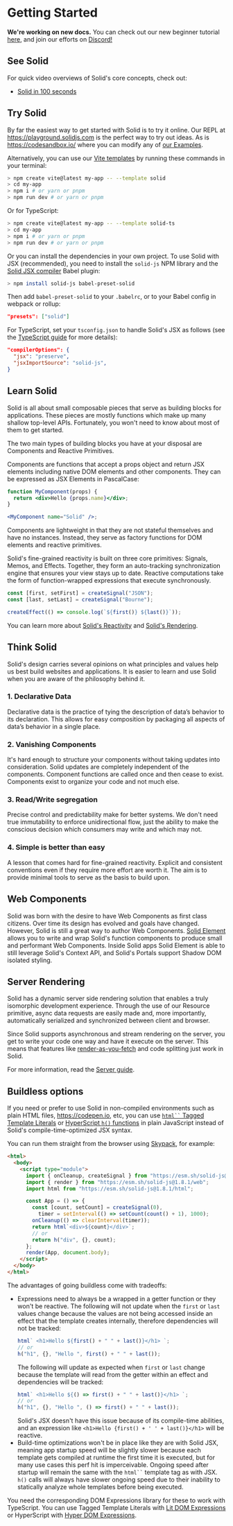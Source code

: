 # Getting Started

**We're working on new docs.** You can check out our new beginner tutorial [here](https://docs.solidjs.com/guides/tutorials/getting-started-with-solid/welcome), and join our efforts on [Discord!](http://discord.com/invite/solidjs)

## See Solid

For quick video overviews of Solid's core concepts, check out:

- [Solid in 100 seconds](https://youtu.be/hw3Bx5vxKl0)

## Try Solid

By far the easiest way to get started with Solid is to try it online. Our REPL at https://playground.solidjs.com is the perfect way to try out ideas. As is https://codesandbox.io/ where you can modify any of [our Examples](https://github.com/solidjs/solid/blob/main/documentation/resources/examples.md).

Alternatively, you can use our [Vite templates](https://github.com/solidjs/templates) by running these commands in your terminal:

```sh
> npm create vite@latest my-app -- --template solid
> cd my-app
> npm i # or yarn or pnpm
> npm run dev # or yarn or pnpm
```

Or for TypeScript:

```sh
> npm create vite@latest my-app -- --template solid-ts
> cd my-app
> npm i # or yarn or pnpm
> npm run dev # or yarn or pnpm
```

Or you can install the dependencies in your own project. To use Solid with JSX
(recommended), you need to install the `solid-js` NPM library and the
[Solid JSX compiler](https://github.com/ryansolid/dom-expressions/tree/main/packages/babel-plugin-jsx-dom-expressions)
Babel plugin:

```sh
> npm install solid-js babel-preset-solid
```

Then add `babel-preset-solid` to your `.babelrc`, or to your Babel config in webpack or rollup:

```json
"presets": ["solid"]
```

For TypeScript, set your `tsconfig.json` to handle Solid's JSX as follows
(see the [TypeScript guide](https://www.solidjs.com/guides/typescript)
for more details):

```json
"compilerOptions": {
  "jsx": "preserve",
  "jsxImportSource": "solid-js",
}
```

## Learn Solid

Solid is all about small composable pieces that serve as building blocks for applications. These pieces are mostly functions which make up many shallow top-level APIs. Fortunately, you won't need to know about most of them to get started.

The two main types of building blocks you have at your disposal are Components and Reactive Primitives.

Components are functions that accept a props object and return JSX elements including native DOM elements and other components. They can be expressed as JSX Elements in PascalCase:

```jsx
function MyComponent(props) {
  return <div>Hello {props.name}</div>;
}

<MyComponent name="Solid" />;
```

Components are lightweight in that they are not stateful themselves and have no instances. Instead, they serve as factory functions for DOM elements and reactive primitives.

Solid's fine-grained reactivity is built on three core primitives: Signals, Memos, and Effects. Together, they form an auto-tracking synchronization engine that ensures your view stays up to date. Reactive computations take the form of function-wrapped expressions that execute synchronously.

```js
const [first, setFirst] = createSignal("JSON");
const [last, setLast] = createSignal("Bourne");

createEffect(() => console.log(`${first()} ${last()}`));
```

You can learn more about [Solid's Reactivity](/guides/reactivity) and [Solid's Rendering](/guides/rendering).

## Think Solid

Solid's design carries several opinions on what principles and values help us best build websites and applications. It is easier to learn and use Solid when you are aware of the philosophy behind it.

### 1. Declarative Data

Declarative data is the practice of tying the description of data’s behavior to its declaration. This allows for easy composition by packaging all aspects of data’s behavior in a single place.

### 2. Vanishing Components

It's hard enough to structure your components without taking updates into consideration. Solid updates are completely independent of the components. Component functions are called once and then cease to exist. Components exist to organize your code and not much else.

### 3. Read/Write segregation

Precise control and predictability make for better systems. We don't need true immutability to enforce unidirectional flow, just the ability to make the conscious decision which consumers may write and which may not.

### 4. Simple is better than easy

A lesson that comes hard for fine-grained reactivity. Explicit and consistent conventions even if they require more effort are worth it. The aim is to provide minimal tools to serve as the basis to build upon.

## Web Components

Solid was born with the desire to have Web Components as first class citizens. Over time its design has evolved and goals have changed. However, Solid is still a great way to author Web Components. [Solid Element](https://github.com/solidjs/solid/tree/main/packages/solid-element) allows you to write and wrap Solid's function components to produce small and performant Web Components. Inside Solid apps Solid Element is able to still leverage Solid's Context API, and Solid's Portals support Shadow DOM isolated styling.

## Server Rendering

Solid has a dynamic server side rendering solution that enables a truly isomorphic development experience. Through the use of our Resource primitive, async data requests are easily made and, more importantly, automatically serialized and synchronized between client and browser.

Since Solid supports asynchronous and stream rendering on the server, you get to write your code one way and have it execute on the server. This means that features like [render-as-you-fetch](https://reactjs.org/docs/concurrent-mode-suspense.html#approach-3-render-as-you-fetch-using-suspense) and code splitting just work in Solid.

For more information, read the [Server guide](/guides/server#server-side-rendering).

## Buildless options

If you need or prefer to use Solid in non-compiled environments such as plain HTML files, https://codepen.io, etc, you can use [` html`` ` Tagged Template Literals](https://github.com/solidjs/solid/tree/main/packages/solid/html) or [HyperScript `h()` functions](https://github.com/solidjs/solid/tree/main/packages/solid/h) in plain JavaScript instead of Solid's compile-time-optimized JSX syntax.

You can run them straight from the browser using [Skypack](https://www.skypack.dev/), for example:

```html
<html>
  <body>
    <script type="module">
      import { onCleanup, createSignal } from "https://esm.sh/solid-js@1.8.1";
      import { render } from "https://esm.sh/solid-js@1.8.1/web";
      import html from "https://esm.sh/solid-js@1.8.1/html";

      const App = () => {
        const [count, setCount] = createSignal(0),
          timer = setInterval(() => setCount(count() + 1), 1000);
        onCleanup(() => clearInterval(timer));
        return html`<div>${count}</div>`;
        // or
        return h("div", {}, count);
      };
      render(App, document.body);
    </script>
  </body>
</html>

```

The advantages of going buildless come with tradeoffs:

- Expressions need to always be a wrapped in a getter function or they won't be reactive.
  The following will not update when the `first` or `last` values change because the values are not being accessed inside an effect that the template creates internally, therefore dependencies will not be tracked:
  ```js
  html` <h1>Hello ${first() + " " + last()}</h1> `;
  // or
  h("h1", {}, "Hello ", first() + " " + last());
  ```
  The following will update as expected when `first` or `last` change because the template will read from the getter within an effect and dependencies will be tracked:
  ```js
  html` <h1>Hello ${() => first() + " " + last()}</h1> `;
  // or
  h("h1", {}, "Hello ", () => first() + " " + last());
  ```
  Solid's JSX doesn't have this issue because of its compile-time abilities, and an expression like `<h1>Hello {first() + ' ' + last()}</h1>` will be reactive.
- Build-time optimizations won't be in place like they are with Solid JSX, meaning app startup speed will be slightly slower because each template gets compiled at runtime the first time it is executed, but for many use cases this perf hit is imperceivable. Ongoing speed after startup will remain the same with the ` html`` ` template tag as with JSX. `h()` calls will always have slower ongoing speed due to their inability to statically analyze whole templates before being executed.

You need the corresponding DOM Expressions library for these to work with TypeScript. You can use Tagged Template Literals with [Lit DOM Expressions](https://github.com/ryansolid/dom-expressions/tree/main/packages/lit-dom-expressions) or HyperScript with [Hyper DOM Expressions](https://github.com/ryansolid/dom-expressions/tree/main/packages/hyper-dom-expressions).
